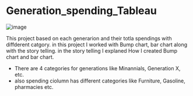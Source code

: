 # Generation_spending_Tableau

![image](https://github.com/AmiTamakuwala/Generation_spending_Tableau/assets/92789707/5a47c7e2-6bca-41a3-a3b0-5d7f04a66491)

This project based on each generarion and their totla spendings with diffderent catgory. 
in this project I worked with Bump chart, bar chart along with the story telling. in the story telling I explaned How I created Bump chart and bar chart. 
* There are 4 categories for generations like Minannials, Generation X, etc.
* also spending ciolumn has different categories like Furniture, Gasoline, pharmacies etc. 
